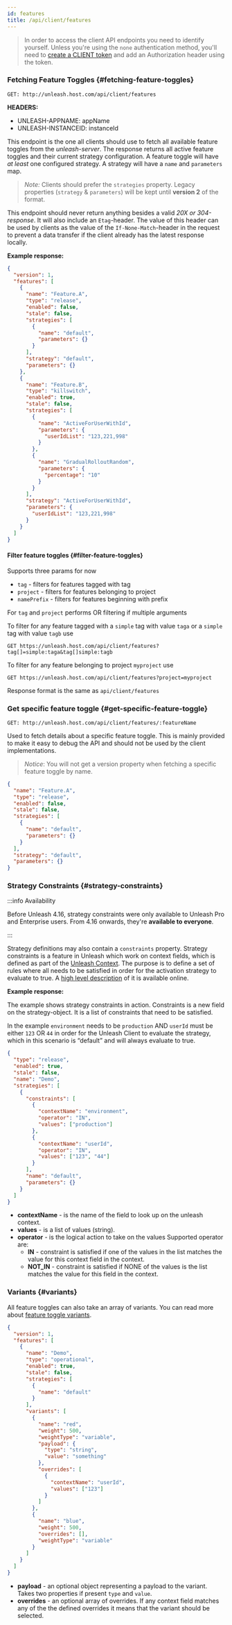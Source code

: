```yaml
---
id: features
title: /api/client/features
---
```


> In order to access the client API endpoints you need to identify yourself. Unless you're using the `none` authentication method, you'll need to [create a CLIENT token](/user_guide/api-token) and add an Authorization header using the token.

### Fetching Feature Toggles {#fetching-feature-toggles}

`GET: http://unleash.host.com/api/client/features`

**HEADERS:**

- UNLEASH-APPNAME: appName
- UNLEASH-INSTANCEID: instanceId

This endpoint is the one all clients should use to fetch all available feature toggles from the _unleash-server_. The response returns all active feature toggles and their current strategy configuration. A feature toggle will have _at least_ one configured strategy. A strategy will have a `name` and `parameters` map.

> _Note:_ Clients should prefer the `strategies` property. Legacy properties (`strategy` & `parameters`) will be kept until **version 2** of the format.

This endpoint should never return anything besides a valid _20X or 304-response_. It will also include an `Etag`-header. The value of this header can be used by clients as the value of the `If-None-Match`-header in the request to prevent a data transfer if the client already has the latest response locally.

**Example response:**

```json
{
  "version": 1,
  "features": [
    {
      "name": "Feature.A",
      "type": "release",
      "enabled": false,
      "stale": false,
      "strategies": [
        {
          "name": "default",
          "parameters": {}
        }
      ],
      "strategy": "default",
      "parameters": {}
    },
    {
      "name": "Feature.B",
      "type": "killswitch",
      "enabled": true,
      "stale": false,
      "strategies": [
        {
          "name": "ActiveForUserWithId",
          "parameters": {
            "userIdList": "123,221,998"
          }
        },
        {
          "name": "GradualRolloutRandom",
          "parameters": {
            "percentage": "10"
          }
        }
      ],
      "strategy": "ActiveForUserWithId",
      "parameters": {
        "userIdList": "123,221,998"
      }
    }
  ]
}
```

#### Filter feature toggles {#filter-feature-toggles}

Supports three params for now

- `tag` - filters for features tagged with tag
- `project` - filters for features belonging to project
- `namePrefix` - filters for features beginning with prefix

For `tag` and `project` performs OR filtering if multiple arguments

To filter for any feature tagged with a `simple` tag with value `taga` or a `simple` tag with value `tagb` use

`GET https://unleash.host.com/api/client/features?tag[]=simple:taga&tag[]simple:tagb`

To filter for any feature belonging to project `myproject` use

`GET https://unleash.host.com/api/client/features?project=myproject`

Response format is the same as `api/client/features`

### Get specific feature toggle {#get-specific-feature-toggle}

`GET: http://unleash.host.com/api/client/features/:featureName`

Used to fetch details about a specific feature toggle. This is mainly provided to make it easy to debug the API and should not be used by the client implementations.

> _Notice_: You will not get a version property when fetching a specific feature toggle by name.

```json
{
  "name": "Feature.A",
  "type": "release",
  "enabled": false,
  "stale": false,
  "strategies": [
    {
      "name": "default",
      "parameters": {}
    }
  ],
  "strategy": "default",
  "parameters": {}
}
```

### Strategy Constraints {#strategy-constraints}

:::info Availability

Before Unleash 4.16, strategy constraints were only available to Unleash Pro and Enterprise users. From 4.16 onwards, they're **available to everyone**.

:::

Strategy definitions may also contain a `constraints` property. Strategy constraints is a feature in Unleash which work on context fields, which is defined as part of the [Unleash Context](../../user_guide/unleash-context.md). The purpose is to define a set of rules where all needs to be satisfied in order for the activation strategy to evaluate to true. A [high level description](https://www.unleash-hosted.com/articles/strategy-constraints) of it is available online.

**Example response:**

The example shows strategy constraints in action. Constraints is a new field on the strategy-object. It is a list of constraints that need to be satisfied.

In the example `environment` needs to be `production` AND `userId` must be either `123` OR `44` in order for the Unleash Client to evaluate the strategy, which in this scenario is “default” and will always evaluate to true.

```json
{
  "type": "release",
  "enabled": true,
  "stale": false,
  "name": "Demo",
  "strategies": [
    {
      "constraints": [
        {
          "contextName": "environment",
          "operator": "IN",
          "values": ["production"]
        },
        {
          "contextName": "userId",
          "operator": "IN",
          "values": ["123", "44"]
        }
      ],
      "name": "default",
      "parameters": {}
    }
  ]
}
```

- **contextName** - is the name of the field to look up on the unleash context.
- **values** - is a list of values (string).
- **operator** - is the logical action to take on the values Supported operator are:
  - **IN** - constraint is satisfied if one of the values in the list matches the value for this context field in the context.
  - **NOT_IN** - constraint is satisfied if NONE of the values is the list matches the value for this field in the context.

### Variants {#variants}

All feature toggles can also take an array of variants. You can read more about [feature toggle variants](/advanced/toggle_variants).

```json
{
  "version": 1,
  "features": [
    {
      "name": "Demo",
      "type": "operational",
      "enabled": true,
      "stale": false,
      "strategies": [
        {
          "name": "default"
        }
      ],
      "variants": [
        {
          "name": "red",
          "weight": 500,
          "weightType": "variable",
          "payload": {
            "type": "string",
            "value": "something"
          },
          "overrides": [
            {
              "contextName": "userId",
              "values": ["123"]
            }
          ]
        },
        {
          "name": "blue",
          "weight": 500,
          "overrides": [],
          "weightType": "variable"
        }
      ]
    }
  ]
}
```

- **payload** - an optional object representing a payload to the variant. Takes two properties if present `type` and `value`.
- **overrides** - an optional array of overrides. If any context field matches any of the the defined overrides it means that the variant should be selected.
